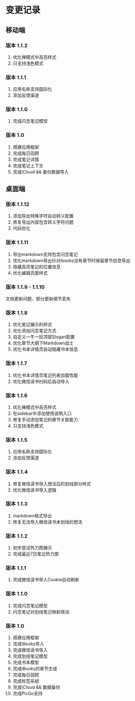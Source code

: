 # 变更记录

## 移动端

### 版本 1.1.2
1. 优化禅模式中高亮样式
2. 只支持浅色模式

### 版本 1.1.1
1. 应用名称支持国际化
2. 添加反馈渠道

### 版本 1.1.0
1. 完成闪念笔记模型

### 版本 1.0
1. 搭建应用框架
2. 完成每日回顾
3. 完成笔记详情
4. 完成笔记上下文
5. 完成iCloud && 备份数据导入

## 桌面端

### 版本 1.1.12 <Badge type="tip" text="2022/10/20" vertical="middle" />
1. 添加导出特殊字符自动转义配置
2. 修复导出内容包含转义字符问题
3. 代码优化

### 版本 1.1.11 <Badge type="tip" text="2022/10/18" vertical="middle" />
1. 导出markdown支持包含闪念笔记
2. 优化markdown导出针对ibooks没有章节时保留章节信息导出
3. 隐藏高亮笔记的位置信息
4. 优化编辑页面样式

### 版本 1.1.9 - 1.1.10
文档更新问题，部分更新细节丢失

### 版本 1.1.8
1. 优化笔记展示的样式
2. 优化添加闪念笔记方式
3. 自定义一午一拾顶部Slogan配置
4. 优化章节大纲下Markdown战士
5. 优化书本详情页自动隐藏书本信息

### 版本 1.1.7
1. 优化书本详情页笔记列表加载性能
2. 优化微信读书扫码后自动导入

### 版本 1.1.6
1. 优化禅模式中高亮样式
2. 在sidebar中添加使用说明入口
3. 修复手动添加笔记的章节关联能力
4. 只支持浅色模式

### 版本 1.1.5
1. 应用名称支持国际化
2. 添加反馈渠道

### 版本 1.1.4
1. 修复微信读书导入想法后的划线部分样式
2. 优化微信读书导入逻辑

### 版本 1.1.3
1. markdown格式导出
2. 修复无法导入微信读书未划线的想法

### 版本 1.1.2
1. 初步尝试热力图展示
2. 完成最近7日笔记热力图

### 版本 1.1.1
1. 完成微信读书导入Cookie自动刷新

### 版本 1.1.0
1. 完成闪念笔记模型
2. 闪念笔记对划线笔记映射改动

### 版本 1.0 
1. 搭建应用框架
2. 完成iBooks导入
3. 完成微信读书导入
4. 完成划线笔记模型
5. 完成书本模型
6. 完成iBooks的章节生成
7. 完成每日回顾
8. 完成标签系统
9. 完成iCloud && 数据备份
10. 完成PicGo支持
